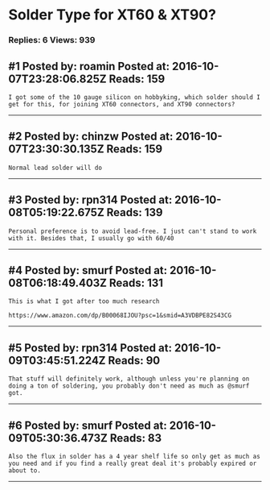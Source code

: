 # Solder Type for XT60 &amp; XT90?

### Replies: 6 Views: 939

## \#1 Posted by: roamin Posted at: 2016-10-07T23:28:06.825Z Reads: 159

```
I got some of the 10 gauge silicon on hobbyking, which solder should I get for this, for joining XT60 connectors, and XT90 connectors?
```

---
## \#2 Posted by: chinzw Posted at: 2016-10-07T23:30:30.135Z Reads: 159

```
Normal lead solder will do
```

---
## \#3 Posted by: rpn314 Posted at: 2016-10-08T05:19:22.675Z Reads: 139

```
Personal preference is to avoid lead-free. I just can't stand to work with it. Besides that, I usually go with 60/40
```

---
## \#4 Posted by: smurf Posted at: 2016-10-08T06:18:49.403Z Reads: 131

```
This is what I got after too much research

https://www.amazon.com/dp/B00068IJOU?psc=1&smid=A3VDBPE82S43CG
```

---
## \#5 Posted by: rpn314 Posted at: 2016-10-09T03:45:51.224Z Reads: 90

```
That stuff will definitely work, although unless you're planning on doing a ton of soldering, you probably don't need as much as @smurf got.
```

---
## \#6 Posted by: smurf Posted at: 2016-10-09T05:30:36.473Z Reads: 83

```
Also the flux in solder has a 4 year shelf life so only get as much as you need and if you find a really great deal it's probably expired or about to.
```

---
